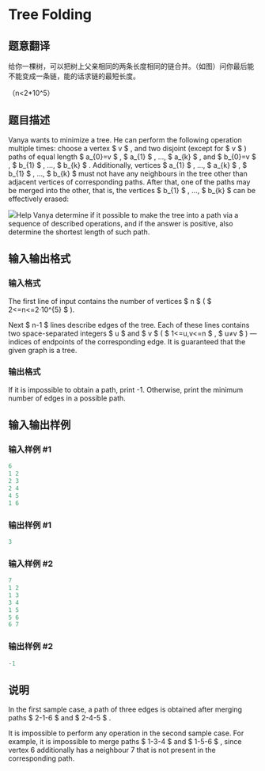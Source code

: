 # Tree Folding

## 题意翻译

给你一棵树，可以把树上父亲相同的两条长度相同的链合并。（如图）问你最后能不能变成一条链，能的话求链的最短长度。

（n<2*10^5）

## 题目描述

Vanya wants to minimize a tree. He can perform the following operation multiple times: choose a vertex $ v $ , and two disjoint (except for $ v $ ) paths of equal length $ a_{0}=v $ , $ a_{1} $ , ..., $ a_{k} $ , and $ b_{0}=v $ , $ b_{1} $ , ..., $ b_{k} $ . Additionally, vertices $ a_{1} $ , ..., $ a_{k} $ , $ b_{1} $ , ..., $ b_{k} $ must not have any neighbours in the tree other than adjacent vertices of corresponding paths. After that, one of the paths may be merged into the other, that is, the vertices $ b_{1} $ , ..., $ b_{k} $ can be effectively erased:

![](https://cdn.luogu.com.cn/upload/vjudge_pic/CF765E/8a327dc5b22e7a12ad1fd6e8837e08cb4a661c45.png)Help Vanya determine if it possible to make the tree into a path via a sequence of described operations, and if the answer is positive, also determine the shortest length of such path.

## 输入输出格式

### 输入格式

The first line of input contains the number of vertices $ n $ ( $ 2<=n<=2·10^{5} $ ).

Next $ n-1 $ lines describe edges of the tree. Each of these lines contains two space-separated integers $ u $ and $ v $ ( $ 1<=u,v<=n $ , $ u≠v $ ) — indices of endpoints of the corresponding edge. It is guaranteed that the given graph is a tree.

### 输出格式

If it is impossible to obtain a path, print -1. Otherwise, print the minimum number of edges in a possible path.

## 输入输出样例

### 输入样例 #1

```cpp
6
1 2
2 3
2 4
4 5
1 6

```
### 输出样例 #1

```cpp
3

```
### 输入样例 #2

```cpp
7
1 2
1 3
3 4
1 5
5 6
6 7

```
### 输出样例 #2

```cpp
-1

```
## 说明

In the first sample case, a path of three edges is obtained after merging paths $ 2-1-6 $ and $ 2-4-5 $ .

It is impossible to perform any operation in the second sample case. For example, it is impossible to merge paths $ 1-3-4 $ and $ 1-5-6 $ , since vertex 6 additionally has a neighbour 7 that is not present in the corresponding path.

